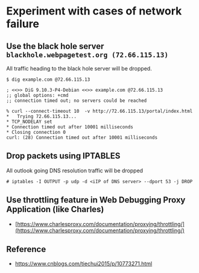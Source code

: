 # Experiment with cases of network failure


## Use the black hole server `blackhole.webpagetest.org (72.66.115.13)`

All traffic heading to the black hole server will be dropped.
```
$ dig example.com @72.66.115.13

; <<>> DiG 9.10.3-P4-Debian <<>> example.com @72.66.115.13
;; global options: +cmd
;; connection timed out; no servers could be reached

% curl --connect-timeout 10  -v http://72.66.115.13/portal/index.html
*   Trying 72.66.115.13...
* TCP_NODELAY set
* Connection timed out after 10001 milliseconds
* Closing connection 0
curl: (28) Connection timed out after 10001 milliseconds
```

## Drop packets using IPTABLES
All outlook going DNS resolution traffic will be dropped
```
# iptables -I OUTPUT -p udp -d <iIP of DNS server> --dport 53 -j DROP
```

## Use throttling feature in Web Debugging Proxy Application (like Charles)
- [https://www.charlesproxy.com/documentation/proxying/throttling/](https://www.charlesproxy.com/documentation/proxying/throttling/)


## Reference

- https://www.cnblogs.com/tiechui2015/p/10773271.html
